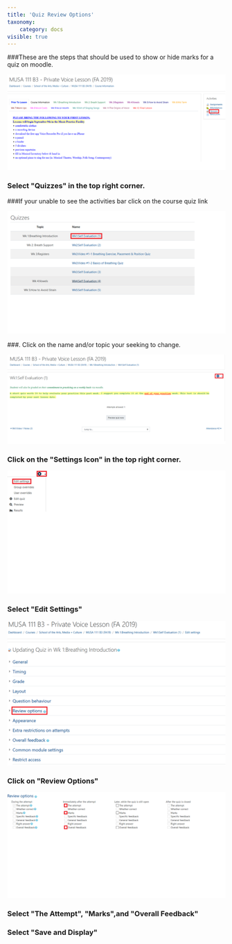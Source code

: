 ```yaml
---
title: 'Quiz Review Options'
taxonomy:
    category: docs
visible: true
---
```


###These are the steps that should be used to show or hide marks for a quiz on moodle.


![](MUSI-1.png)

### Select "Quizzes" in the top right corner.

###If your unable to see the activities bar click on the course quiz link


![](MUSI-2.png)

###. Click on the name and/or topic your seeking to change.

![](MUSI-3.png)

### Click on the "Settings Icon" in the top right corner.

![](MUSI-4.png)


### Select "Edit Settings"


![](MUSI-5.png)

### Click on "Review Options"



![](MUSI-6.png)


### Select "The Attempt", "Marks",and "Overall Feedback"


### Select "Save and Display"

